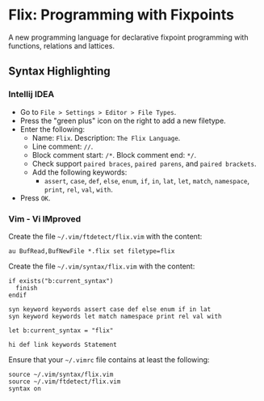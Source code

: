 # Flix: Programming with Fixpoints #

A new programming language for declarative fixpoint programming with functions, relations and lattices.

## Syntax Highlighting ##

### Intellij IDEA ###
- Go to `File > Settings > Editor > File Types`.
- Press the "green plus" icon on the right to add a new filetype.
- Enter the following:
    * Name: `Flix`. Description: `The Flix Language`.
    * Line comment: `//`.
    * Block comment start: `/*`. Block comment end: `*/`.
    * Check support `paired braces`, `paired parens`, and `paired brackets`.
    * Add the following keywords: 
        * `assert`, `case`, `def`, `else`, `enum`, `if`, `in`, `lat`, `let`, `match`,  `namespace`, `print`, `rel`, `val`, `with`.
- Press `OK`.

### Vim - Vi IMproved ###

Create the file `~/.vim/ftdetect/flix.vim` with the content:

```
au BufRead,BufNewFile *.flix set filetype=flix
```

Create the file `~/.vim/syntax/flix.vim` with the content:

```
if exists("b:current_syntax")
  finish
endif

syn keyword keywords assert case def else enum if in lat
syn keyword keywords let match namespace print rel val with

let b:current_syntax = "flix"

hi def link keywords Statement
```

Ensure that your `~/.vimrc` file contains at least the following:

```
source ~/.vim/syntax/flix.vim
source ~/.vim/ftdetect/flix.vim
syntax on
```